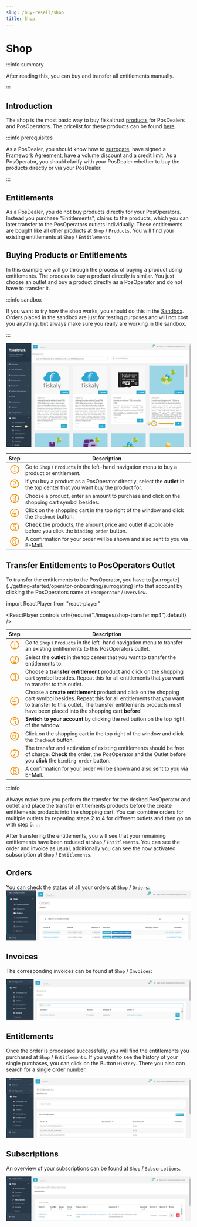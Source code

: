 ```yaml
---
slug: /buy-resell/shop
title: Shop
---
```

# Shop

:::info summary

After reading this, you can buy and transfer all entitlements manually.

:::

## Introduction

The shop is the most basic way to buy fiskaltrust [products](products) for PosDealers and PosOperators. The pricelist for these products can be found [here](framework-agreement#pricelist).

:::info prerequisites

As a PosDealer, you should know how to [surrogate](../getting-started/operator-onboarding/surrogating), have signed a  [Framework Agreement](framework-agreement), have a volume discount and a credit limit. 
As a PosOperator, you should clarify with your PosDealer whether to buy the products directly or via your PosDealer.

:::

## Entitlements

As a PosDealer, you do not buy products directly for your PosOperators. Instead you purchase "Entitlements", claims to the products, which you can later transfer to the PosOperators outlets individually. These entitlements are bought like all other products at `Shop` / `Products`. You will find your existing entitlements at `Shop` / `Entitlements`. 

## Buying Products or Entitlements

In this example we will go through the process of buying a product using entitlements. The process to buy a product directly is similar. You just choose an outlet and buy a product directly as a PosOperator and do not have to transfer it.

:::info sandbox

If you  want to try how the shop works, you should do this in the [Sandbox](../getting-started/sandbox). Orders placed in the sandbox are just for testing purposes and will not cost you anything, but always make sure you really are working in the sandbox.

:::

![Products](./images/products.png)

|             Step             | Description                                                  |
| :--------------------------: | ------------------------------------------------------------ |
| ![](../images/numbers/1.png) | Go to `Shop` / `Products` in the left-hand navigation menu to buy a product or entitlement. |
| ![](../images/numbers/2.png) | If you buy a product as a PosOperator directly, select the **outlet** in the top center that you want buy the product for.  |
| ![](../images/numbers/3.png) | Choose a product, enter an amount to purchase and click on the shopping cart symbol besides.  |
| ![](../images/numbers/4.png) | Click on the shopping cart in the top right of the window and click the `Checkout` button.  | 
| ![](../images/numbers/5.png) | **Check** the products, the amount,price and outlet if applicable before you click the `binding order` button.| 
| ![](../images/numbers/6.png) | A confirmation for your order will be shown and also sent to you via E-Mail.  | 

## Transfer Entitlements to PosOperators Outlet
To transfer the entitlements to the PosOperator, you have to [surrogate] (../getting-started/operator-onboarding/surrogating) into that account by clicking the PosOperators name at `PosOperator` / `Overview`. 

import ReactPlayer from "react-player"

<ReactPlayer controls url={require("./images/shop-transfer.mp4").default} /><br />

|             Step             | Description                                                  |
| :--------------------------: | ------------------------------------------------------------ |
| ![](../images/numbers/1.png) | Go to `Shop` / `Products` in the left-hand navigation menu to transfer an existing entitlements to this PosOperators outlet. |
| ![](../images/numbers/2.png) | Select the **outlet** in the top center that you want to transfer the entitlements to. |
| ![](../images/numbers/3.png) | Choose a **transfer entitlement** product and click on the shopping cart symbol besides. Repeat this for all entitlements that you want to transfer to this outlet.  |
| ![](../images/numbers/4.png) | Choose a **create entitlement** product and click on the shopping cart symbol besides. Repeat this for all entitlements that you want to transfer to this outlet. The transfer entitlements products must have been placed into the shopping cart **before**! |
| ![](../images/numbers/5.png) | **Switch to your account** by clicking the red button on the top right of the window. |
| ![](../images/numbers/6.png) | Click on the shopping cart in the top right of the window and click the `Checkout` button.  | 
| ![](../images/numbers/7.png) | The transfer and activation of existing entitlements should be free of charge. **Check** the order, the PosOperator and the Outlet before you **click** the `binding order` button.| 
| ![](../images/numbers/8.png) | A confirmation for your order will be shown and also sent to you via E-Mail.  | 

:::info 

Always make sure you perform the transfer for the desired PosOperator and outlet and place the transfer entitlements products before the create entitlements products into the shopping cart.
You can combine orders for multiple outlets by repeating steps 2 to 4 for different outlets and then go on with step 5.
:::

After transfering the entitlements, you will see that your remaining entitlements have been reduced at `Shop` / `Entitlements`. You can see the order and invoice as usual, additionally you can see the now activated subscription at `Shop` / `Entitlements`.

## Orders

You can check the status of all your orders at `Shop` / `Orders`:
![Orders](./images/orders.png)

## Invoices
The corresponding invoices can be found at `Shop` / `Invoices`:

![Invoices](./images/invoices.png)

## Entitlements
Once the order is processed successfully, you will find the entitlements you purchased at `Shop` / `Entitlements`. If you want to see the history of your single purchases, you can click on the Button `History`. There you also can search for a single order number.

![Entitlements](./images/entitlements.png)

## Subscriptions
An overview of your subscriptions can be found at `Shop` / `Subscriptions`.

![Subscriptions](./images/subscriptions.png)



